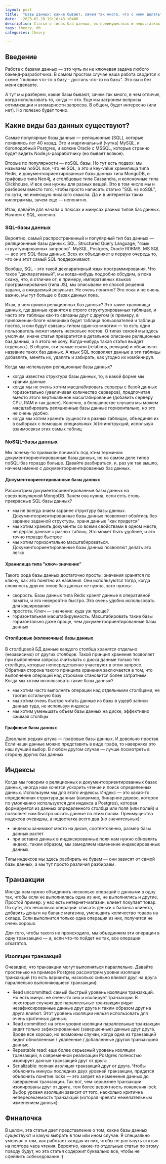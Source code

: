 ```yaml
---
layout: post
title:  "Базы данных: какие бывают, зачем так много, что с ними делать"
date:   2023-02-20 19:10:43 +0400
description: Статья о типах баз данных, их преимуществах и недостатках.
tags: theory, db
categories: theory

---
```


## Введение

Работа с базами данных — это чуть ли не ключевая задача любого бэкенд-разработчика. В самом простом случае наша работа сводится к схеме "положи что-то в базу - достань что-то из базы". Это вы и без меня сделаете.

А тут мы разберем, какие базы бывают, зачем так много, в чем отличия, когда использовать то, когда — это. Еще мы затронем вопросы оптимизации и атомарности запросов. В общем, будет интересно (или нет). Но полезно будет точно.

## Какие виды баз данных существуют?

Самые популярные базы данных — реляционные (SQL), которые появились лет 40 назад. Это и маргинальный (чутка) MySQL, и богоподобный Postgres, и всякие Oracle с MSSQL, которые странно будет видеть Node.js-разработчику (но бывает всякое).

Вторые по популярности — noSQL-базы. Но тут есть подвох: мы называем noSQL все, что не SQL, а это и key-value хранилища типа Redis, и документоориентированные базы данных типа MongoDB, и графовые типа Neo4j, и столбцовые типа Сassandra, и колоночные типа Clickhouse. И все они нужны для разных вещей. Это в том числе мы и разберем вместо того, чтобы просто написать статью "SQL vs noSQL", по сути, не имеющую никакого смысла. Да и в интернетах таких килограммы, зачем еще — непонятно.

Итак, давайте для начала о плюсах и минусах разных типов баз данных. Начнем с SQL, конечно.

### SQL-базы данных

Вероятно, самый распространенный и популярный тип баз данных — реляционнные базы данных. SQL. Structured Query Language, "язык структурированных запросов". MySQL, Postgres, Oracle RDBMS, MS SQL — все это SQL-базы данных. Всех их объединяет в первую очередь то, что они этот самый SQL поддерживают.

Вообще, SQL - это такой декларативный язык программирования. Что такое "декларативный", мы когда-нибудь подробно обсудим, а пока скажу, что, в отличие от, к примеру, императивных языков программирования (типа JS), мы описываем не способ решения задачи, а ожидаемый результат. Не очень понятно? Это пока и не очень важно, мы тут больше о базах данных пока.

Итак, в чем прикол реляционных баз данных? Это такие хранилища данных, где данные хранятся в строго структурированных таблицах, и часто эти таблицы как-то связаны друг с другом (к примеру, в приложении-блоге наверняка будет таблица пользователей и таблица постов, и они будут связаны типом один-ко-многим — то есть один пользователь может иметь несколько постов. О типах связей мы здесь умолчим, иначе статья превратится в детальное описание реляционных баз данных, а я этого не хочу. Когда-нибудь такая статья выйдет отдельно.). В общем, эти самые связи (relations, реляции) и объясняют название таких баз данных. А язык SQL позволяет данные в эти таблицы добавлять, менять их, удалять и забирать, как угодно их комбинируя.

Когда мы используем реляционные базы данных?

- когда известна структура базы данных, то, в какой форме мы храним данные
- когда мы не очень хотим масштабировать серверы с базой данных горизонтально (увеличивая количество серверов), предпочитая вместо этого вертикальное масштабирование (добавить серверу CPU, RAM и так далее). Конечно, в большинстве случаев мы можем масштабировать реляционные базы данные горизонтально, но это не очень удобно.
- когда мы хотим хранить сущности в разных таблицах, объединяя их в выборках с помощью специальных `JOIN`-инструкций, используя взаимосвязи этих самых таблиц

### NoSQL-базы данных

Мы почему-то привыкли понимать под этим термином документоориентированные базы данных, но на самом деле типов noSQL-баз гораздо больше. Давайте разбираться, и, раз уж так вышло, начнем именно с документоориентированных баз данных.

#### Документоориентированные базы данных

Рассмотрим документоориентированные базы данных на сверхпопулярной MongoDB. Зачем она нужна, если есть столь прекрасные SQL-базы данных?

- мы не всегда знаем заранее структуру базы данных. Документоориентированные базы данных позволяют обойтись без заранее заданной структуры, храня данные "как придется"
- мы хотим хранить документы со всеми свойствами в одном месте, не дергая данные с разных таблиц. Это может быть удобнее, и это точно гораздо быстрее
- мы хотим горизонтально масштабироваться. Документоориентированные базы данных позволяют делать это легко

#### Хранилища типа "ключ-значение"

Такого рода базы данных достаточно просты: значения хранятся по ключу, как это понятно из названия. Они используются тогда, когда сложность других типов баз данных не нужна, зато нужны:

- скорость. Базы данных типа Redis хранят данные в оперативной памяти, и это невероятно быстро. Это очень удобно использовать для кэширования
- простота. Ключ — значение: куда уж проще?
- горизонтальная масштабируемость. Масштабировать такие базы горизонтально даже проще, чем документоориентированные базы данных

#### Столбцовые (колоночные) базы данных

В столбцовой БД данные каждого столбца хранятся отдельно (независимо) от других столбцов. Такой принцип хранения позволяет при выполнении запроса считывать с диска данные только тех столбцов, которые непосредственно участвуют в этом запросе. Обратная сторона такого принципа хранения заключается в том, что выполнение операций над строками становится более затратным.
Когда мы хотим использовать такие базы данных?

- мы хотим часто выполнять операции над отдельными столбцами, не трогая остальную базу
- мы хотим очень быстро читать данные из базы в ущерб записи данных туда, не используя индексы
- мы хотим уменьшать объем базы данных на диске, эффективно сжимая столбцы

#### Графовые базы данных

Довольно редкая штука — графовые базы данных. И довольно простая. Если наши данные можно представить в виде графа, то наверняка это наш лучший выбор. В любом другом случае — лучше посмотреть в сторону других баз данных.

## Индексы

Когда мы говорим о реляционных и документоориентированных базах данных, иногда нам хочется ускорить чтение и поиск определенных данных. Используем мы для этого индексы. Индекс — это какая-то определенная структура данных (например, бинарное дерево, которое по умолчанию используется для индекса в Postgres), которая формируется из данных определенного столбца или поля (или полей) и позволяет нам быстро искать данные по этим полям. Преимущества индексов очевидны, а недостатка всего два (но значительных):

- индексы занимают место на диске, соответсвенно, размер базы данных растет
- при вставке данных в индексированные поля нам нужно обновлять индекс, таким образом, мы замедляем изменение индексированных данных.

Типы индексов мы здесь разбирать не будем — они зависят от самой базы данных, а мы тут просто различия разбираем.

## Транзакции

Иногда нам нужно объединить несколько операций с данными в одну так, чтобы если не выполнилась одна из них, не выполнились и другие. Простой пример: у нас есть интернет-магазин, клиент покупает товар. По сути, это несколько операций: списать деньги с баланса клиента, добавить деньги на баланс магазина, уменьшить количество товара на складе. Если выполнится только одна операция из них, получится не очень хорошо.

Для того, чтобы такого не происходило, мы объединяем эти операции в одну транзакцию — и, если что-то пойдет не так, все операции откатятся.

### Изоляции транзакций

Очевидно, что транзакции могут выполняться параллельно. Давайте простенько на примере Postgres рассмотрим уровни изоляции транзакций (то есть варианты, насколько сильно влияют друг на друга параллельно выполняющиеся транзакции).

- Read uncommitted: самый быстрый уровень изоляции транзакций. Но есть минус: не очень-то оно и изолирует транзакции. В некоторых случаях две параллельные транзакции видят незафиксированные данные друг друга и таким образом друг на друга влияют. Этот уровень изоляции нельзя использовать для очень критичных данных.
- Read committed: на этом уровне изоляции параллельные транзакции видят только зафиксированные (завершенные) данные друг друга. Вроде все хорошо, но возможны случаи, когда одна из транзакций видит обновленные / удаленные / добавленные другой транзакцией данные.
- Repeatable read: еще более серьезный уровень изоляции транзакций, в современной реализации Postgres полностью изолирует данные транзакций друг от друга
- Serializable: полная изоляция транзакций друг от друга. Чтобы объяснить минусы последних двух уровней транзакции, придется объяснить понятие locks — это запрет на изменение данных до завершения транзакции. Так вот, чем серьезнее транзакции изолированы друг от друга, тем более вероятность появления lock. Выбор уровня изоляции зависит от того, насколько критична непересекаемость транзакций (которая чревата нежелательным изменением данных).

## Финалочка

В целом, эта статья дает представление о том, какие базы данных существуют и какую выбрать в том или ином случае. Я специально умолчал о том, как работает каждая из них, чтобы не растянуть статью на полтора часа чтения. Вероятно, какие-то отдельные статьи по этому поводу будут, но эта статья содержит буквально все, чтобы не сфейлить собеседование :)

